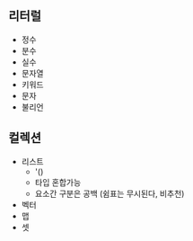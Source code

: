 ## 리터럴
- 정수
- 분수
- 실수
- 문자열
- 키워드
- 문자
- 불리언

## 컬렉션
- 리스트
  - \'()
  - 타입 혼합가능
  - 요소간 구분은 공백 (쉼표는 무시된다, 비추천)
- 벡터
- 맵
- 셋
